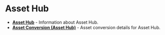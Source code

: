 # Asset Hub

<div class="grid cards" markdown>

- **[Asset Hub](../learn-assets.md)** - Information about Asset Hub.
- **[Asset Conversion (Asset Hub)](../learn-asset-conversion-assethub.md)** - Asset conversion details for Asset Hub.

</div>
